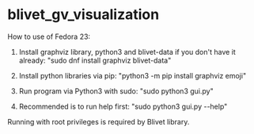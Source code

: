 # blivet_gv_visualization
How to use of Fedora 23:

1. Install graphviz library, python3 and blivet-data if you don't have it already: "sudo dnf install graphviz blivet-data"

2. Install python libraries via pip: "python3 -m pip install graphviz emoji"

3. Run program via Python3 with sudo: "sudo python3 gui.py"

4. Recommended is to run help first: "sudo python3 gui.py --help"

Running with root privileges is required by Blivet library.
